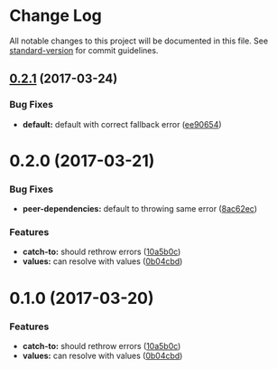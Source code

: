 # Change Log

All notable changes to this project will be documented in this file. See [standard-version](https://github.com/conventional-changelog/standard-version) for commit guidelines.

<a name="0.2.1"></a>
## [0.2.1](https://github.com/sebinsua/catch-to/compare/v0.2.0...v0.2.1) (2017-03-24)


### Bug Fixes

* **default:** default with correct fallback error ([ee90654](https://github.com/sebinsua/catch-to/commit/ee90654))



<a name="0.2.0"></a>
# 0.2.0 (2017-03-21)


### Bug Fixes

* **peer-dependencies:** default to throwing same error ([8ac62ec](https://github.com/sebinsua/catch-to/commit/8ac62ec))


### Features

* **catch-to:** should rethrow errors ([10a5b0c](https://github.com/sebinsua/catch-to/commit/10a5b0c))
* **values:** can resolve with values ([0b04cbd](https://github.com/sebinsua/catch-to/commit/0b04cbd))



<a name="0.1.0"></a>
# 0.1.0 (2017-03-20)


### Features

* **catch-to:** should rethrow errors ([10a5b0c](https://github.com/sebinsua/catch-to/commit/10a5b0c))
* **values:** can resolve with values ([0b04cbd](https://github.com/sebinsua/catch-to/commit/0b04cbd))
